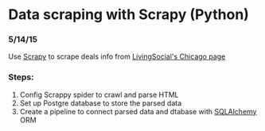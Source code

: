# Data scraping with Scrapy (Python)
### 5/14/15 

Use [Scrapy](http://scrapy.org/) to scrape deals info from [LivingSocial's Chicago page](https://www.livingsocial.com/cities/6-chicago) 

### Steps:

1. Config Scrappy spider to crawl and parse HTML
2. Set up Postgre database to store the parsed data
3. Create a pipeline to connect parsed data and dtabase with [SQLAlchemy](http://www.sqlalchemy.org/) ORM

